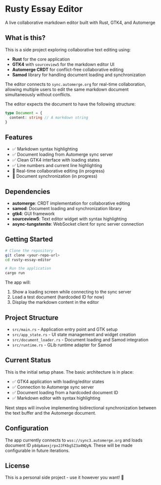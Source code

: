 # Rusty Essay Editor

A live collaborative markdown editor built with Rust, GTK4, and Automerge

## What is this?

This is a side project exploring collaborative text editing using:
- **Rust** for the core application
- **GTK4** with `sourceview5` for the markdown editor UI
- **Automerge CRDT** for conflict-free collaborative editing
- **Samod** library for handling document loading and synchronization

The editor connects to `sync.automerge.org` for real-time collaboration, allowing multiple users to edit the same markdown document simultaneously without conflicts.

The editor expects the document to have the following structure:

```typescript
type Document = {
  content: string // A markdown string
}
```

## Features

- ✅ Markdown syntax highlighting
- ✅ Document loading from Automerge sync server
- ✅ Clean GTK4 interface with loading states
- ✅ Line numbers and current line highlighting
- 🚧 Real-time collaborative editing (in progress)
- 🚧 Document synchronization (in progress)

## Dependencies

- **automerge**: CRDT implementation for collaborative editing
- **samod**: Document loading and synchronization library
- **gtk4**: GUI framework
- **sourceview5**: Text editor widget with syntax highlighting
- **async-tungstenite**: WebSocket client for sync server connection

## Getting Started

```bash
# Clone the repository
git clone <your-repo-url>
cd rusty-essay-editor

# Run the application
cargo run
```

The app will:
1. Show a loading screen while connecting to the sync server
2. Load a test document (hardcoded ID for now)
3. Display the markdown content in the editor

## Project Structure

- `src/main.rs` - Application entry point and GTK setup
- `src/app_state.rs` - UI state management and widget creation
- `src/document_loader.rs` - Document loading and Samod integration
- `src/runtime.rs` - GLib runtime adapter for Samod

## Current Status

This is the initial setup phase. The basic architecture is in place:
- ✅ GTK4 application with loading/editor states
- ✅ Connection to Automerge sync server
- ✅ Document loading from a hardcoded document ID
- ✅ Markdown editor with syntax highlighting

Next steps will involve implementing bidirectional synchronization between the text buffer and the Automerge document.

## Configuration

The app currently connects to `wss://sync3.automerge.org` and loads document ID `p8dpAaexjrpx2JFKbg5Z3a4NQyN`. These will be made configurable in future iterations.

## License

This is a personal side project - use it however you want! 🚀
